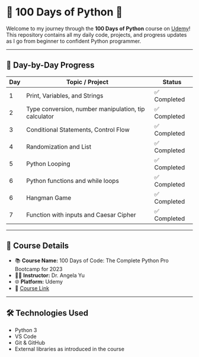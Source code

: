 # 🐍 100 Days of Python 🚀

Welcome to my journey through the **100 Days of Python** course on [Udemy](https://www.udemy.com/)!  
This repository contains all my daily code, projects, and progress updates as I go from beginner to confident Python programmer.

---

## 📅 Day-by-Day Progress

| Day | Topic / Project | Status |
|-----|------------------|--------|
| 1   | Print, Variables, and Strings | ✅ Completed |
| 2   | Type conversion, number manipulation, tip calculator | ✅ Completed |
| 3   | Conditional Statements, Control Flow | ✅ Completed |
| 4   | Randomization and List | ✅ Completed |
| 5   | Python Looping | ✅ Completed |
| 6   | Python functions and while loops | ✅ Completed |
| 6   | Hangman Game | ✅ Completed |
| 7   | Function with inputs and Caesar Cipher | ✅ Completed |
---

## 📌 Course Details

- 📚 **Course Name:** 100 Days of Code: The Complete Python Pro Bootcamp for 2023 
- 👨‍🏫 **Instructor:** Dr. Angela Yu  
- 🌐 **Platform:** Udemy  
- 🔗 [Course Link](https://www.udemy.com/course/100-days-of-code/)

---

## 🛠️ Technologies Used

- Python 3
- VS Code
- Git & GitHub
- External libraries as introduced in the course

